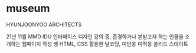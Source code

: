 # museum
HYUNJOONYOO ARCHITECTS

21년 11월 MMD IDU 인터페이스 디자인 강의 중,
존경하거나 본받고자 하는 인물을 소개하는 웹페이지 작성
쌩 HTML, CSS 활용한 날코딩, 미반응 미적응 쏠리드 스테이트
